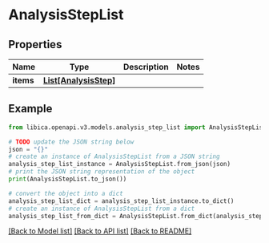 # AnalysisStepList


## Properties

Name | Type | Description | Notes
------------ | ------------- | ------------- | -------------
**items** | [**List[AnalysisStep]**](AnalysisStep.md) |  | 

## Example

```python
from libica.openapi.v3.models.analysis_step_list import AnalysisStepList

# TODO update the JSON string below
json = "{}"
# create an instance of AnalysisStepList from a JSON string
analysis_step_list_instance = AnalysisStepList.from_json(json)
# print the JSON string representation of the object
print(AnalysisStepList.to_json())

# convert the object into a dict
analysis_step_list_dict = analysis_step_list_instance.to_dict()
# create an instance of AnalysisStepList from a dict
analysis_step_list_from_dict = AnalysisStepList.from_dict(analysis_step_list_dict)
```
[[Back to Model list]](../README.md#documentation-for-models) [[Back to API list]](../README.md#documentation-for-api-endpoints) [[Back to README]](../README.md)


